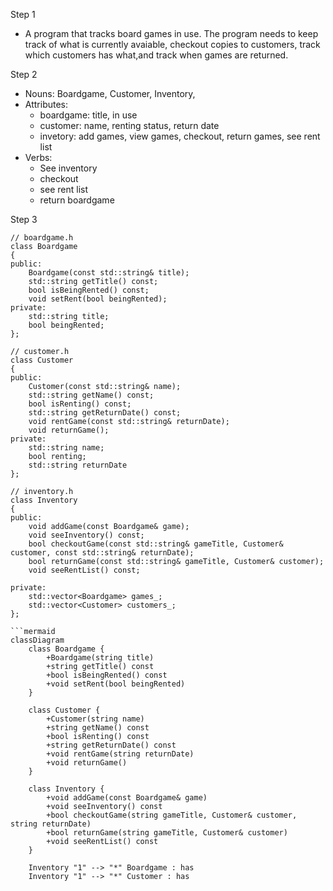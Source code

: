 Step 1
- A program that tracks board games in use. The program needs to keep track 
of what is currently avaiable, checkout copies to customers, track which 
customers has what,and track when games are returned.

Step 2
- Nouns: Boardgame, Customer, Inventory, 
- Attributes:
	- boardgame: title, in use
	- customer: name, renting status, return date
	- invetory: add games, view games, checkout, return games, see rent list
- Verbs:
	- See inventory 
	- checkout
	- see rent list
	- return boardgame

Step 3

```
// boardgame.h
class Boardgame
{
public:
    Boardgame(const std::string& title);
    std::string getTitle() const;
    bool isBeingRented() const;
    void setRent(bool beingRented);
private:
    std::string title;
    bool beingRented;
};

// customer.h
class Customer
{
public:
    Customer(const std::string& name);
    std::string getName() const;
    bool isRenting() const;
    std::string getReturnDate() const;
    void rentGame(const std::string& returnDate);
    void returnGame();
private:
    std::string name;
    bool renting;
    std::string returnDate
};

// inventory.h
class Inventory
{
public:
    void addGame(const Boardgame& game);
    void seeInventory() const;
    bool checkoutGame(const std::string& gameTitle, Customer& customer, const std::string& returnDate);
    bool returnGame(const std::string& gameTitle, Customer& customer);
    void seeRentList() const;

private:
    std::vector<Boardgame> games_;
    std::vector<Customer> customers_;
};

```mermaid
classDiagram
    class Boardgame {
        +Boardgame(string title)
        +string getTitle() const
        +bool isBeingRented() const
        +void setRent(bool beingRented)
    }

    class Customer {
        +Customer(string name)
        +string getName() const
        +bool isRenting() const
        +string getReturnDate() const
        +void rentGame(string returnDate)
        +void returnGame()
    }

    class Inventory {
        +void addGame(const Boardgame& game)
        +void seeInventory() const
        +bool checkoutGame(string gameTitle, Customer& customer, string returnDate)
        +bool returnGame(string gameTitle, Customer& customer)
        +void seeRentList() const
    }

    Inventory "1" --> "*" Boardgame : has
    Inventory "1" --> "*" Customer : has
```


